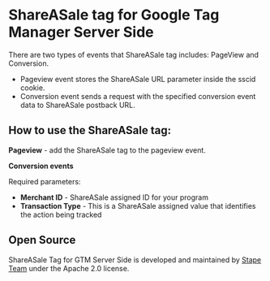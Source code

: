 # ShareASale tag for Google Tag Manager Server Side

There are two types of events that ShareASale tag includes: PageView and Conversion.

- Pageview event stores the ShareASale URL parameter inside the sscid cookie.
- Conversion event sends a request with the specified conversion event data to ShareASale postback URL.

## How to use the ShareASale tag:

**Pageview** - add the ShareASale tag to the pageview event.

**Conversion events** 

Required parameters:
- **Merchant ID** - ShareASale assigned ID for your program
- **Transaction Type** - This is a ShareASale assigned value that identifies the action being tracked


## Open Source

ShareASale Tag for GTM Server Side is developed and maintained by [Stape Team](https://stape.io/) under the Apache 2.0 license.
